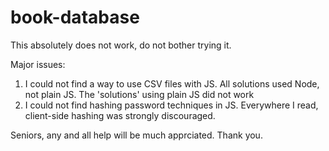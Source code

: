 # book-database
This absolutely does not work, do not bother trying it.

Major issues:
1. I could not find a way to use CSV files with JS. All solutions used Node, not plain JS. The 'solutions' using plain JS did not work
2. I could not find hashing password techniques in JS. Everywhere I read, client-side hashing was strongly discouraged.

Seniors, any and all help will be much apprciated. Thank you.

